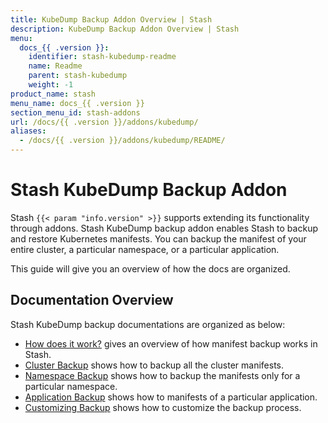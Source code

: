 ```yaml
---
title: KubeDump Backup Addon Overview | Stash
description: KubeDump Backup Addon Overview | Stash
menu:
  docs_{{ .version }}:
    identifier: stash-kubedump-readme
    name: Readme
    parent: stash-kubedump
    weight: -1
product_name: stash
menu_name: docs_{{ .version }}
section_menu_id: stash-addons
url: /docs/{{ .version }}/addons/kubedump/
aliases:
  - /docs/{{ .version }}/addons/kubedump/README/
---
```


# Stash KubeDump Backup Addon

Stash `{{< param "info.version" >}}` supports extending its functionality through addons. Stash KubeDump backup addon enables Stash to backup and restore Kubernetes manifests. You can backup the manifest of your entire cluster, a particular namespace, or a particular application.

This guide will give you an overview of how the docs are organized.

## Documentation Overview

Stash KubeDump backup documentations are organized as below:

- [How does it work?](/docs/addons/kubedump/overview/index.md) gives an overview of how manifest backup works in Stash.
- [Cluster Backup](/docs/addons/kubedump/cluster/index.md) shows how to backup all the cluster manifests.
- [Namespace Backup](/docs/addons/kubedump/namespace/index.md) shows how to backup the manifests only for a particular namespace.
- [Application Backup](/docs/addons/kubedump/application/index.md) shows how to manifests of a particular application.
- [Customizing Backup](/docs/addons/kubedump/customization/index.md) shows how to customize the backup process.
